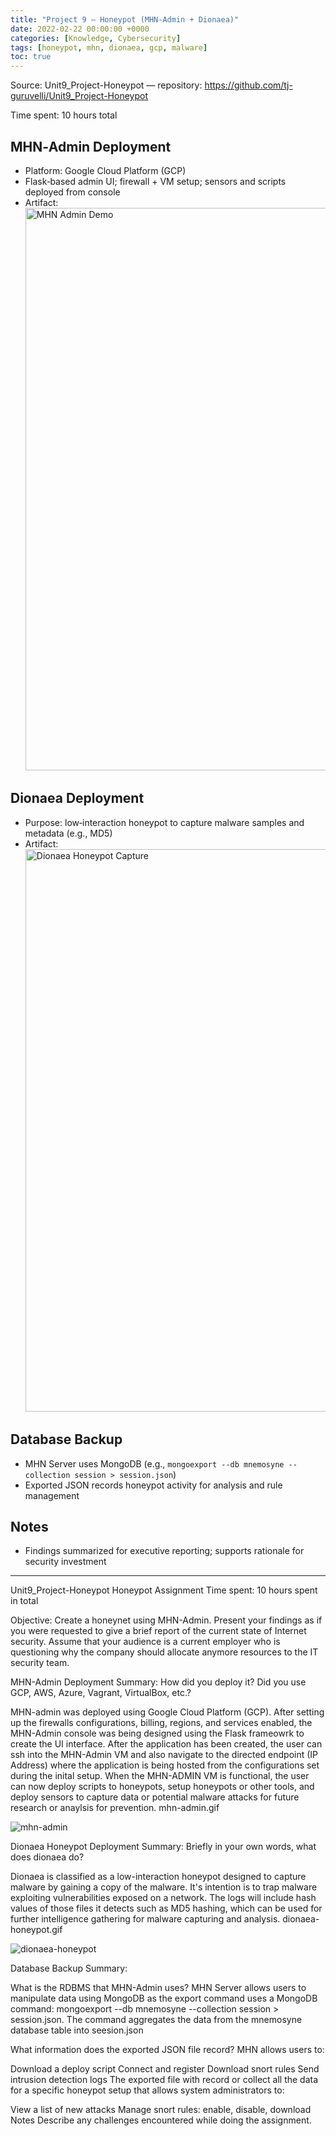 ```yaml
---
title: "Project 9 – Honeypot (MHN‑Admin + Dionaea)"
date: 2022-02-22 00:00:00 +0000
categories: [Knowledge, Cybersecurity]
tags: [honeypot, mhn, dionaea, gcp, malware]
toc: true
---
```


Source: Unit9_Project-Honeypot — repository: https://github.com/tj-guruvelli/Unit9_Project-Honeypot

Time spent: 10 hours total

## MHN‑Admin Deployment

- Platform: Google Cloud Platform (GCP)
- Flask‑based admin UI; firewall + VM setup; sensors and scripts deployed from console
- Artifact: <img src="/assets/img/posts/cybersecurity/mhn-admin.gif" width="900" alt="MHN Admin Demo" />

## Dionaea Deployment

- Purpose: low‑interaction honeypot to capture malware samples and metadata (e.g., MD5)
- Artifact: <img src="/assets/img/posts/cybersecurity/dionaea-honeypot.gif" width="900" alt="Dionaea Honeypot Capture" />

## Database Backup

- MHN Server uses MongoDB (e.g., `mongoexport --db mnemosyne --collection session > session.json`)
- Exported JSON records honeypot activity for analysis and rule management

## Notes

- Findings summarized for executive reporting; supports rationale for security investment

---

Unit9_Project-Honeypot
Honeypot Assignment
Time spent: 10 hours spent in total

Objective: Create a honeynet using MHN-Admin. Present your findings as if you were requested to give a brief report of the current state of Internet security. Assume that your audience is a current employer who is questioning why the company should allocate anymore resources to the IT security team.

MHN-Admin Deployment
Summary: How did you deploy it? Did you use GCP, AWS, Azure, Vagrant, VirtualBox, etc.?

MHN-admin was deployed using Google Cloud Platform (GCP). After setting up the firewalls configurations, billing, regions, and services enabled, the MHN-Admin console was being designed using the Flask frameowrk to create the UI interface. After the application has been created, the user can ssh into the MHN-Admin VM and also navigate to the directed endpoint (IP Address) where the application is being hosted from the configurations set during the inital setup. When the MHN-ADMIN VM is functional, the user can now deploy scripts to honeypots, setup honeypots or other tools, and deploy sensors to capture data or potential malware attacks for future research or anaylsis for prevention.
mhn-admin.gif

![mhn-admin](/assets/img/posts/cybersecurity/mhn-admin.gif)

Dionaea Honeypot Deployment
Summary: Briefly in your own words, what does dionaea do?

Dionaea is classified as a low-interaction honeypot designed to capture malware by gaining a copy of the malware. It's intention is to trap malware exploiting vulnerabilities exposed on a network. The logs will include hash values of those files it detects such as MD5 hashing, which can be used for further intelligence gathering for malware capturing and analysis.
dionaea-honeypot.gif

![dionaea-honeypot](/assets/img/posts/cybersecurity/dionaea-honeypot.gif)

Database Backup
Summary:

What is the RDBMS that MHN-Admin uses?
MHN Server allows users to manipulate data using MongoDB as the export command uses a MongoDB command: mongoexport --db mnemosyne --collection session > session.json. The command aggregates the data from the mnemosyne database table into seesion.json

What information does the exported JSON file record?
MHN allows users to:

Download a deploy script
Connect and register
Download snort rules
Send intrusion detection logs
The exported file with record or collect all the data for a specific honeypot setup that allows system administrators to:

View a list of new attacks
Manage snort rules: enable, disable, download
Notes
Describe any challenges encountered while doing the assignment.
